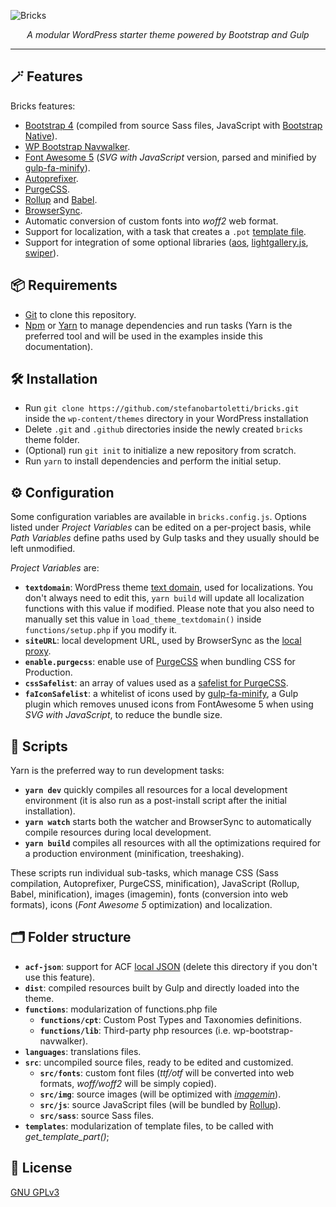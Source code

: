 ![Bricks](https://repository-images.githubusercontent.com/170774557/10d31c80-75ea-11eb-8adc-1b7b7d15f46c)


<div align="center">

_A modular WordPress starter theme powered by Bootstrap and Gulp_

---

</div>

## 🪄 Features

Bricks features:
- [Bootstrap 4](https://getbootstrap.com/) (compiled from source Sass files, JavaScript with [Bootstrap Native](https://github.com/thednp/bootstrap.native/)).
- [WP Bootstrap Navwalker](https://github.com/wp-bootstrap/wp-bootstrap-navwalker).
- [Font Awesome 5](https://fontawesome.com/) (_SVG with JavaScript_ version, parsed and minified by [gulp-fa-minify](https://github.com/FA-Minify/gulp-fa-minify)).
- [Autoprefixer](https://autoprefixer.github.io/).
- [PurgeCSS](https://purgecss.com/).
- [Rollup](https://www.rollupjs.org/) and [Babel](https://babeljs.io/).
- [BrowserSync](https://www.browsersync.io/).
- Automatic conversion of custom fonts into *woff2* web format.
- Support for localization, with a task that creates a `.pot` [template file](https://developer.wordpress.org/themes/functionality/internationalization/).
- Support for integration of some optional libraries ([aos](https://michalsnik.github.io/aos/), [lightgallery.js](https://sachinchoolur.github.io/lightgallery.js/), [swiper](https://swiperjs.com/)).

## 📦 Requirements

- [Git](https://git-scm.com/) to clone this repository.
- [Npm](https://nodejs.org/) or [Yarn](https://yarnpkg.com/) to manage dependencies and run tasks (Yarn is the preferred tool and will be used in the examples inside this documentation).
## 🛠️ Installation

- Run `git clone https://github.com/stefanobartoletti/bricks.git` inside the `wp-content/themes` directory in your WordPress installation
- Delete `.git` and `.github` directories inside the newly created `bricks` theme folder.
- (Optional) run `git init` to initialize a new repository from scratch.
- Run `yarn` to install dependencies and perform the initial setup.

## ⚙️ Configuration

Some configuration variables are available in `bricks.config.js`.
Options listed under *Project Variables* can be edited on a per-project basis, while *Path Variables* define paths used by Gulp tasks and they usually should be left unmodified.

*Project Variables* are:

- **`textdomain`**: WordPress theme [text domain](https://developer.wordpress.org/themes/functionality/internationalization/#text-domain), used for localizations. You don't always need to edit this, `yarn build` will update all localization functions with this value if modified. Please note that you also need to manually set this value in `load_theme_textdomain()` inside `functions/setup.php` if you modify it.
- **`siteURL`**: local development URL, used by BrowserSync as the [local proxy](https://www.browsersync.io/docs/api#api-init).
- **`enable.purgecss`**: enable use of [PurgeCSS](https://purgecss.com/) when bundling CSS for Production.
- **`cssSafelist`**: an array of values used as a [safelist for PurgeCSS](https://purgecss.com/safelisting.html).
- **`faIconSafelist`**: a whitelist of icons used by [gulp-fa-minify](https://github.com/FA-Minify/gulp-fa-minify), a Gulp plugin which removes unused icons from FontAwesome 5 when using _SVG with JavaScript_, to reduce the bundle size.

## 📜 Scripts

Yarn is the preferred way to run development tasks:
- **`yarn dev`** quickly compiles all resources for a local development environment (it is also run as a post-install script after the initial installation).
- **`yarn watch`** starts both the watcher and BrowserSync to automatically compile resources during local development.
- **`yarn build`** compiles all resources with all the optimizations required for a production environment (minification, treeshaking).

These scripts run individual sub-tasks, which manage CSS (Sass compilation, Autoprefixer, PurgeCSS, minification), JavaScript (Rollup, Babel, minification), images (imagemin), fonts (conversion into web formats), icons (*Font Awesome 5* optimization) and localization.
  
## 🗂️ Folder structure

- **`acf-json`**: support for ACF [local JSON](https://www.advancedcustomfields.com/resources/local-json/) (delete this directory if you don't use this feature).
- **`dist`**: compiled resources built by Gulp and directly loaded into the theme.
- **`functions`**: modularization of functions.php file
  - **`functions/cpt`**: Custom Post Types and Taxonomies definitions.
  - **`functions/lib`**: Third-party php resources (i.e. wp-bootstrap-navwalker).
- **`languages`**: translations files.
- **`src`**: uncompiled source files, ready to be edited and customized.
  - **`src/fonts`**: custom font files (*ttf/otf* will be converted into web formats, *woff/woff2* will be simply copied).
  - **`src/img`**: source images (will be optimized with [_imagemin_](https://github.com/sindresorhus/gulp-imagemin)).
  - **`src/js`**: source JavaScript files (will be bundled by [Rollup](https://www.rollupjs.org)).
  - **`src/sass`**: source Sass files.
- **`templates`**: modularization of template files, to be called with *get_template_part()*;

## 📝 License

[GNU GPLv3](https://github.com/stefanobartoletti/bricks/blob/master/LICENSE.txt)